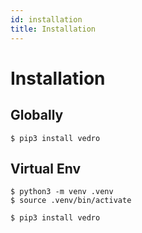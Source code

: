 ```yaml
---
id: installation
title: Installation
---
```

# Installation

## Globally

```shell
$ pip3 install vedro
```

## Virtual Env

```shell
$ python3 -m venv .venv
$ source .venv/bin/activate
```

```shell
$ pip3 install vedro
```

